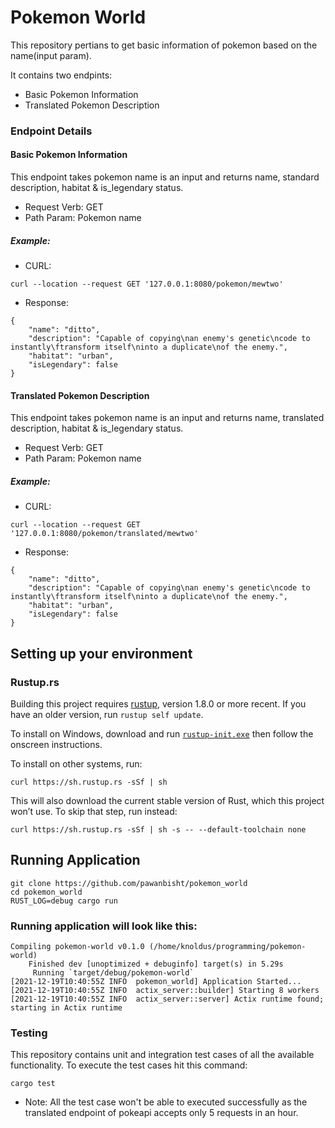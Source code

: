 # Pokemon World
This repository pertians to get basic information of pokemon based on the name(input param).

It contains two endpints:
* Basic Pokemon Information 
* Translated Pokemon Description

### Endpoint Details
#### Basic Pokemon Information
This endpoint takes pokemon name is an input and returns name, standard description, habitat & is_legendary status.

* Request Verb: GET
* Path Param: Pokemon name

##### Example:
* CURL:
```
curl --location --request GET '127.0.0.1:8080/pokemon/mewtwo'
```
* Response:
```
{
    "name": "ditto",
    "description": "Capable of copying\nan enemy's genetic\ncode to instantly\ftransform itself\ninto a duplicate\nof the enemy.",
    "habitat": "urban",
    "isLegendary": false
}
```

#### Translated Pokemon Description
This endpoint takes pokemon name is an input and returns name, translated description, habitat & is_legendary status.

* Request Verb: GET
* Path Param: Pokemon name

##### Example:
* CURL:
```
curl --location --request GET '127.0.0.1:8080/pokemon/translated/mewtwo'
```
* Response:
```
{
    "name": "ditto",
    "description": "Capable of copying\nan enemy's genetic\ncode to instantly\ftransform itself\ninto a duplicate\nof the enemy.",
    "habitat": "urban",
    "isLegendary": false
}
```

## Setting up your environment

### Rustup.rs

Building this project requires [rustup](https://rustup.rs/), version 1.8.0 or more recent.
If you have an older version, run `rustup self update`.

To install on Windows, download and run [`rustup-init.exe`](https://win.rustup.rs/)
then follow the onscreen instructions.

To install on other systems, run:

```
curl https://sh.rustup.rs -sSf | sh
```

This will also download the current stable version of Rust, which this project won’t use.
To skip that step, run instead:

```
curl https://sh.rustup.rs -sSf | sh -s -- --default-toolchain none
```

## Running Application

```
git clone https://github.com/pawanbisht/pokemon_world
cd pokemon_world
RUST_LOG=debug cargo run
```

### Running application will look like this:
```
Compiling pokemon-world v0.1.0 (/home/knoldus/programming/pokemon-world)
    Finished dev [unoptimized + debuginfo] target(s) in 5.29s
     Running `target/debug/pokemon-world`
[2021-12-19T10:40:55Z INFO  pokemon_world] Application Started...
[2021-12-19T10:40:55Z INFO  actix_server::builder] Starting 8 workers
[2021-12-19T10:40:55Z INFO  actix_server::server] Actix runtime found; starting in Actix runtime

```

### Testing
This repository contains unit and integration test cases of all the available functionality. To execute the test cases hit this command:
```
cargo test
```

* Note:
All the test case won't be able to executed successfully as the translated endpoint of pokeapi accepts only 5 requests in an hour.





